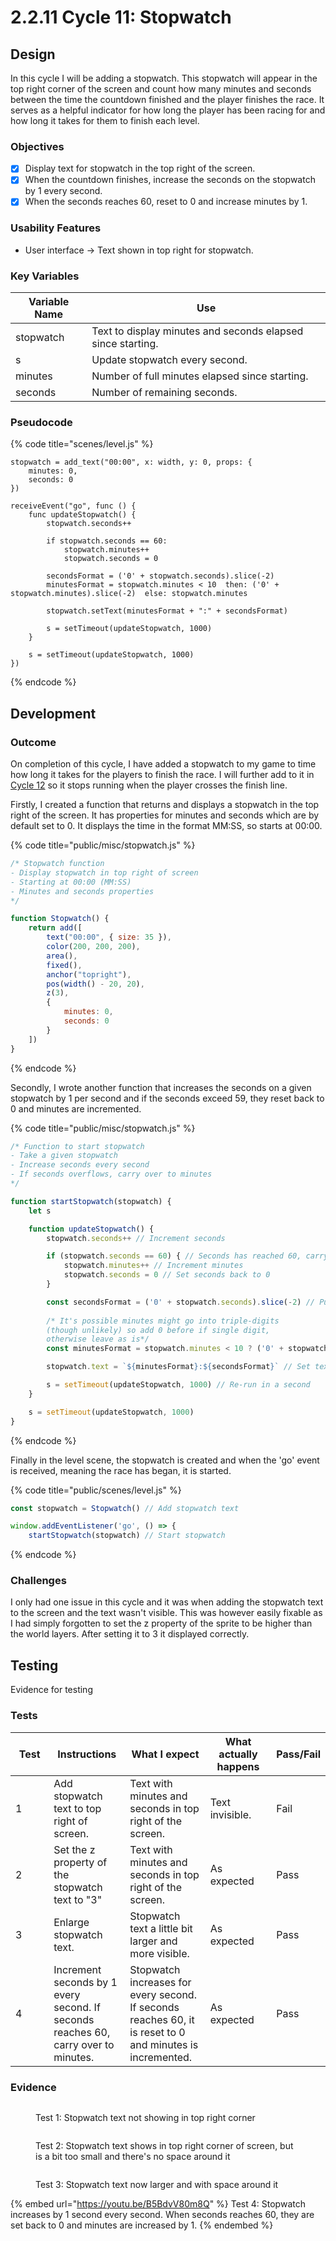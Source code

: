# 2.2.11 Cycle 11: Stopwatch

## Design

In this cycle I will be adding a stopwatch. This stopwatch will appear in the top right corner of the screen and count how many minutes and seconds between the time the countdown finished and the player finishes the race. It serves as a helpful indicator for how long the player has been racing for and how long it takes for them to finish each level.

### Objectives

* [x] Display text for stopwatch in the top right of the screen.
* [x] When the countdown finishes, increase the seconds on the stopwatch by 1 every second.
* [x] When the seconds reaches 60, reset to 0 and increase minutes by 1.

### Usability Features

* User interface -> Text shown in top right for stopwatch.

### Key Variables

| Variable Name | Use                                                         |
| ------------- | ----------------------------------------------------------- |
| stopwatch     | Text to display minutes and seconds elapsed since starting. |
| s             | Update stopwatch every second.                              |
| minutes       | Number of full minutes elapsed since starting.              |
| seconds       | Number of remaining seconds.                                |

### Pseudocode

{% code title="scenes/level.js" %}
```
stopwatch = add_text("00:00", x: width, y: 0, props: {
    minutes: 0,
    seconds: 0
})

receiveEvent("go", func () {
    func updateStopwatch() {
        stopwatch.seconds++
        
        if stopwatch.seconds == 60:
            stopwatch.minutes++
            stopwatch.seconds = 0
            
        secondsFormat = ('0' + stopwatch.seconds).slice(-2)
        minutesFormat = stopwatch.minutes < 10  then: ('0' + stopwatch.minutes).slice(-2)  else: stopwatch.minutes

        stopwatch.setText(minutesFormat + ":" + secondsFormat)
        
        s = setTimeout(updateStopwatch, 1000)
    }
    
    s = setTimeout(updateStopwatch, 1000)
})
```
{% endcode %}

## Development

### Outcome

On completion of this cycle, I have added a stopwatch to my game to time how long it takes for the players to finish the race. I will further add to it in [Cycle 12](2.2.12-cycle-12.md) so it stops running when the player crosses the finish line.

Firstly, I created a function that returns and displays a stopwatch in the top right of the screen. It has properties for minutes and seconds which are by default set to 0. It displays the time in the format MM:SS, so starts at 00:00.

{% code title="public/misc/stopwatch.js" %}
```javascript
/* Stopwatch function
- Display stopwatch in top right of screen
- Starting at 00:00 (MM:SS)
- Minutes and seconds properties
*/

function Stopwatch() {
    return add([
        text("00:00", { size: 35 }),
        color(200, 200, 200),
        area(),
        fixed(),
        anchor("topright"),
        pos(width() - 20, 20),
        z(3),
        {
            minutes: 0,
            seconds: 0
        }
    ])
}
```
{% endcode %}

Secondly, I wrote another function that increases the seconds on a given stopwatch by 1 per second and if the seconds exceed 59, they reset back to 0 and minutes are incremented.

{% code title="public/misc/stopwatch.js" %}
```javascript
/* Function to start stopwatch
- Take a given stopwatch
- Increase seconds every second
- If seconds overflows, carry over to minutes
*/

function startStopwatch(stopwatch) {
    let s

    function updateStopwatch() {
        stopwatch.seconds++ // Increment seconds

        if (stopwatch.seconds == 60) { // Seconds has reached 60, carry over to minutes
            stopwatch.minutes++ // Increment minutes
            stopwatch.seconds = 0 // Set seconds back to 0
        }

        const secondsFormat = ('0' + stopwatch.seconds).slice(-2) // Put 0 before seconds if necessary
        
        /* It's possible minutes might go into triple-digits 
        (though unlikely) so add 0 before if single digit,
        otherwise leave as is*/
        const minutesFormat = stopwatch.minutes < 10 ? ('0' + stopwatch.minutes).slice(-2) : stopwatch.minutes

        stopwatch.text = `${minutesFormat}:${secondsFormat}` // Set text to formatted minutes and seconds

        s = setTimeout(updateStopwatch, 1000) // Re-run in a second
    }

    s = setTimeout(updateStopwatch, 1000)
}
```
{% endcode %}

Finally in the level scene, the stopwatch is created and when the 'go' event is received, meaning the race has began, it is started.

{% code title="public/scenes/level.js" %}
```javascript
const stopwatch = Stopwatch() // Add stopwatch text

window.addEventListener('go', () => {
    startStopwatch(stopwatch) // Start stopwatch
```
{% endcode %}

### Challenges

I only had one issue in this cycle and it was when adding the stopwatch text to the screen and the text wasn't visible. This was however easily fixable as I had simply forgotten to set the z property of the sprite to be higher than the world layers. After setting it to 3 it displayed correctly.

## Testing

Evidence for testing

### Tests

<table><thead><tr><th width="95">Test</th><th width="158">Instructions</th><th width="171">What I expect</th><th width="174">What actually happens</th><th>Pass/Fail</th></tr></thead><tbody><tr><td>1</td><td>Add stopwatch text to top right of screen.</td><td>Text with minutes and seconds in top right of the screen.</td><td>Text invisible.</td><td>Fail</td></tr><tr><td>2</td><td>Set the z property of the stopwatch text to "3"</td><td>Text with minutes and seconds in top right of the screen.</td><td>As expected</td><td>Pass</td></tr><tr><td>3</td><td>Enlarge stopwatch text.</td><td>Stopwatch text a little bit larger and more visible.</td><td>As expected</td><td>Pass</td></tr><tr><td>4</td><td>Increment seconds by 1 every second. If seconds reaches 60, carry over to minutes.</td><td>Stopwatch increases for every second. If seconds reaches 60, it is reset to 0 and minutes is incremented.</td><td>As expected</td><td>Pass</td></tr></tbody></table>

### Evidence

<figure><img src="../.gitbook/assets/image (53).png" alt=""><figcaption><p>Test 1: Stopwatch text not showing in top right corner</p></figcaption></figure>

<figure><img src="../.gitbook/assets/image (54).png" alt=""><figcaption><p>Test 2: Stopwatch text shows in top right corner of screen, but is a bit too small and there's no space around it</p></figcaption></figure>

<figure><img src="../.gitbook/assets/image (55).png" alt=""><figcaption><p>Test 3: Stopwatch text now larger and with space around it</p></figcaption></figure>

{% embed url="https://youtu.be/B5BdvV80m8Q" %}
Test 4: Stopwatch increases by 1 second every second. When seconds reaches 60, they are set back to 0 and minutes are increased by 1.
{% endembed %}
